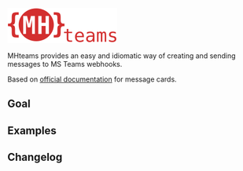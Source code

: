 ![MHteams](./mhteams.png)

MHteams provides an easy and idiomatic way of creating and sending messages to MS Teams webhooks.

Based on [official documentation](https://docs.microsoft.com/en-us/outlook/actionable-messages/message-card-reference)
for message cards.

Goal
----

Examples
--------

Changelog
---------
